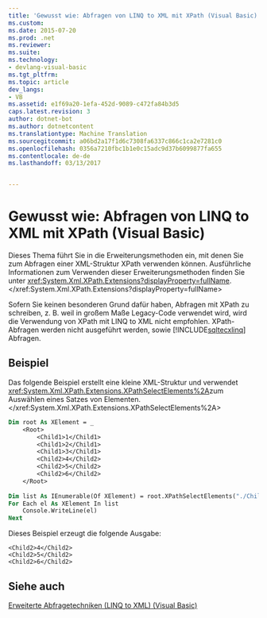 ```yaml
---
title: 'Gewusst wie: Abfragen von LINQ to XML mit XPath (Visual Basic) | Microsoft-Dokumentation'
ms.custom: 
ms.date: 2015-07-20
ms.prod: .net
ms.reviewer: 
ms.suite: 
ms.technology:
- devlang-visual-basic
ms.tgt_pltfrm: 
ms.topic: article
dev_langs:
- VB
ms.assetid: e1f69a20-1efa-452d-9089-c472fa84b3d5
caps.latest.revision: 3
author: dotnet-bot
ms.author: dotnetcontent
ms.translationtype: Machine Translation
ms.sourcegitcommit: a06bd2a17f1d6c7308fa6337c866c1ca2e7281c0
ms.openlocfilehash: 0356a7210fbc1b1e0c15adc9d37b6099877fa655
ms.contentlocale: de-de
ms.lasthandoff: 03/13/2017


---
```

# <a name="how-to-query-linq-to-xml-using-xpath-visual-basic"></a>Gewusst wie: Abfragen von LINQ to XML mit XPath (Visual Basic)
Dieses Thema führt Sie in die Erweiterungsmethoden ein, mit denen Sie zum Abfragen einer XML-Struktur XPath verwenden können. Ausführliche Informationen zum Verwenden dieser Erweiterungsmethoden finden Sie unter <xref:System.Xml.XPath.Extensions?displayProperty=fullName>.</xref:System.Xml.XPath.Extensions?displayProperty=fullName>  
  
 Sofern Sie keinen besonderen Grund dafür haben, Abfragen mit XPath zu schreiben, z. B. weil in großem Maße Legacy-Code verwendet wird, wird die Verwendung von XPath mit LINQ to XML nicht empfohlen. XPath-Abfragen werden nicht ausgeführt werden, sowie [!INCLUDE[sqltecxlinq](../../../../csharp/programming-guide/concepts/linq/includes/sqltecxlinq_md.md)] Abfragen.  
  
## <a name="example"></a>Beispiel  
 Das folgende Beispiel erstellt eine kleine XML-Struktur und verwendet <xref:System.Xml.XPath.Extensions.XPathSelectElements%2A>zum Auswählen eines Satzes von Elementen.</xref:System.Xml.XPath.Extensions.XPathSelectElements%2A>  
  
```vb  
Dim root As XElement = _  
    <Root>  
        <Child1>1</Child1>  
        <Child1>2</Child1>  
        <Child1>3</Child1>  
        <Child2>4</Child2>  
        <Child2>5</Child2>  
        <Child2>6</Child2>  
    </Root>  
  
Dim list As IEnumerable(Of XElement) = root.XPathSelectElements("./Child2")  
For Each el As XElement In list  
    Console.WriteLine(el)  
Next  
```  
  
 Dieses Beispiel erzeugt die folgende Ausgabe:  
  
```  
<Child2>4</Child2>  
<Child2>5</Child2>  
<Child2>6</Child2>  
```  
  
## <a name="see-also"></a>Siehe auch  
 [Erweiterte Abfragetechniken (LINQ to XML) (Visual Basic)](../../../../visual-basic/programming-guide/concepts/linq/advanced-query-techniques-linq-to-xml.md)

